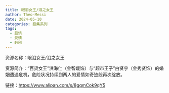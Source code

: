 ```yaml
---
title: 眼泪女王/泪之女王
author: Theo-Messi
date: 2024-05-10
categories: 剧集系列
tags:
  - 剧情
  - 爱情
  - 韩剧
---
```


资源名称：眼泪女王/泪之女王

资源简介：“百货女王”洪海仁（金智媛饰）与“超市王子”白贤宇（金秀贤饰）的婚姻遭遇危机，危险状况持续到两人的爱情如奇迹般再次绽放。

链接：https://www.alipan.com/s/8gqmCok9qY5
